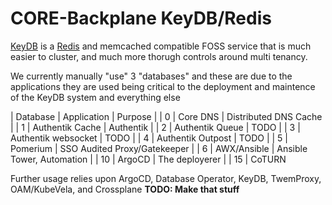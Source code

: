 # CORE-Backplane KeyDB/Redis

[KeyDB]() is a [Redis]() and memcached compatible FOSS service that is much easier to cluster, and much more thorugh controls around multi tenancy.

We currently manually "use" 3 "databases" and these are due to the applications they are used being critical to the deployment and maintence of the KeyDB system and everything else

| Database | Application         | Purpose                      |
|    0     | Core DNS            | Distributed DNS Cache        |
|    1     | Authentik Cache     | Authentik        |
|    2     | Authentik Queue     | TODO        |
|    3     | Authentik websocket | TODO        |
|    4     | Authentik Outpost   | TODO        |
| 5        | Pomerium            | SSO Audited Proxy/Gatekeeper |
| 6        | AWX/Ansible         | Ansible Tower, Automation    |
| 10       | ArgoCD              | The deployerer               |
| 15       | CoTURN    



Further usage relies upon ArgoCD, Database Operator, KeyDB, TwemProxy, OAM/KubeVela, and Crossplane ****TODO: Make that stuff****
